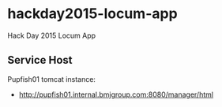 # hackday2015-locum-app
Hack Day 2015 Locum App

## Service Host ##
Pupfish01 tomcat instance:
- http://pupfish01.internal.bmjgroup.com:8080/manager/html
